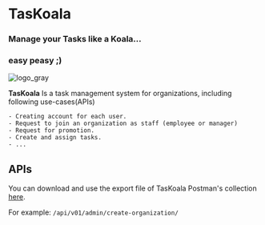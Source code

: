 # **TasKoala**

### Manage your Tasks like a Koala...
### easy peasy ;)

![logo_gray](https://github.com/maripillon/TasKoala/blob/master/Logo/Logo_gray.png?raw=true)

**TasKoala** Is a task management system for organizations, including following use-cases(APIs)

    - Creating account for each user.
    - Request to join an organization as staff (employee or manager)
    - Request for promotion.
    - Create and assign tasks.
    - ...


## APIs

You can download and use the export file of TasKoala Postman's collection [here](https://github.com/maripillon/TasKoala/tree/master/files/postman).

For example:
`/api/v01/admin/create-organization/`



